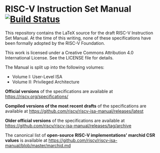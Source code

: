 RISC-V Instruction Set Manual [![Build Status](https://travis-ci.com/riscv/riscv-isa-manual.svg?branch=master)](https://travis-ci.com/riscv/riscv-isa-manual)
=============================

This repository contains the LaTeX source for the draft RISC-V Instruction Set
Manual.  At the time of this writing, none of these specifications have been
formally adopted by the RISC-V Foundation.

This work is licensed under a Creative Commons Attribution 4.0 International
License.  See the LICENSE file for details.

The Manual is split up into the following volumes:
- Volume I: User-Level ISA
- Volume II: Privileged Architecture

**Official versions** of the specifications are available at
https://riscv.org/specifications/

**Compiled versions of the most recent drafts** of the specifications are available at
https://github.com/riscv/riscv-isa-manual/releases/latest

**Older official versions** of the specifications are available at
https://github.com/riscv/riscv-isa-manual/releases/tag/archive

The canonical list of **open-source RISC-V implementations' marchid CSR values**
is available at https://github.com/riscv/riscv-isa-manual/blob/master/marchid.md

